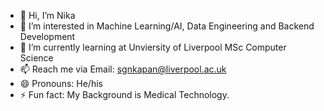 - 👋 Hi, I’m Nika
- 👀 I’m interested in Machine Learning/AI, Data Engineering and Backend Development
- 🌱 I’m currently learning at Unviersity of Liverpool MSc Computer Science
- 📫 Reach me via Email: sgnkapan@liverpool.ac.uk
- 😄 Pronouns: He/his
- ⚡ Fun fact: My Background is Medical Technology. 

<!---
nicolasKappa/nicolasKappa is a ✨ special ✨ repository because its `README.md` (this file) appears on your GitHub profile.
You can click the Preview link to take a look at your changes.
--->
